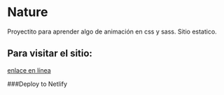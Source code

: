 # Nature
Proyectito para aprender algo de animación en css y sass. Sitio estatico.

## Para visitar el sitio:
[enlace en línea](https://blissful-wozniak-716715.netlify.app/)

###Deploy to Netlify
